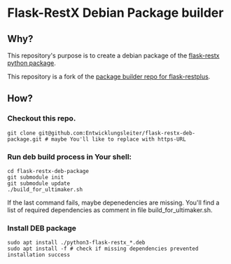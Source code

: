 # Flask-RestX Debian Package builder

## Why?

This repository's purpose is to create a debian package of the [flask-restx
python package](https://github.com/python-restx/flask-restx).

This repository is a fork of the [package builder repo for flask-restplus](https://github.com/Ultimaker/um-flask-restplus).

## How?

### Checkout this repo.
```shell
git clone git@github.com:Entwicklungsleiter/flask-restx-deb-package.git # maybe You'll like to replace with https-URL
```

### Run deb build process in Your shell:

```shell
cd flask-restx-deb-package
git submodule init
git submodule update
./build_for_ultimaker.sh 
```
If the last command fails, maybe depenedencies are missing. You'll find a list of required dependencies as comment in file build_for_ultimaker.sh.

### Install DEB package

```shell
sudo apt install ./python3-flask-restx_*.deb
sudo apt install -f # check if missing dependencies prevented installation success
```
